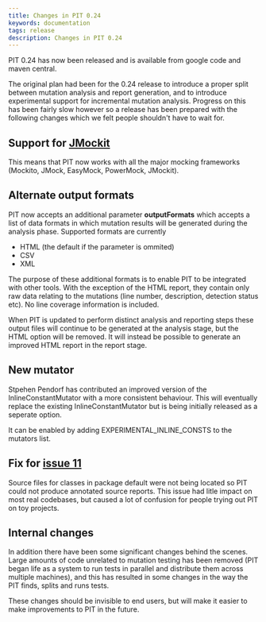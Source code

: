 ```yaml
---
title: Changes in PIT 0.24
keywords: documentation
tags: release
description: Changes in PIT 0.24
---
```


PIT 0.24 has now been released and is available from google code and maven central. <!-- more --> 

The original plan had been for the 0.24 release to introduce a proper split between mutation analysis and report generation, and to introduce experimental support for incremental mutation analysis. Progress on this has been fairly slow however so a release has been prepared with the following changes which we felt people shouldn't have to wait for.

## Support for [JMockit](http://code.google.com/p/jmockit/) 

This means that PIT now works with all the major mocking frameworks (Mockito, JMock, EasyMock, PowerMock, JMockit).

## Alternate output formats

PIT now accepts an additional parameter **outputFormats** which accepts a list of data formats in which mutation results will be generated during the analysis phase. Supported formats are currently

 * HTML (the default if the parameter is ommited)
 * CSV
 * XML

The purpose of these additional formats is to enable PIT to be integrated with other tools. With the exception of the HTML report, they contain only raw data relating to the mutations (line number, description, detection status etc). No line coverage information is included.

When PIT is updated to perform distinct analysis and reporting steps these output files will continue to be generated at the analysis stage, 
but the HTML option will be removed. It will instead be possible to generate an improved HTML report in the report stage.

## New mutator

Stpehen Pendorf has contributed an improved version of the InlineConstantMutator with a more consistent behaviour. This will eventually replace the
existing InlineConstantMutator but is being initially released as a seperate option.

It can be enabled by adding EXPERIMENTAL_INLINE_CONSTS to the mutators list.

## Fix for [issue 11](http://code.google.com/p/pitestrunner/issues/detail?id=11)

Source files for classes in package default were not being located so PIT could not produce annotated source reports. This issue had litle
impact on most real codebases, but caused a lot of confusion for people trying out PIT on toy projects.

## Internal changes

In addition there have been some significant changes behind the scenes. Large amounts of code unrelated to mutation testing has been removed (PIT began life as a system to run tests in parallel and distribute them across multiple machines), and this has resulted in some changes in the way the PIT finds, splits and runs tests.

These changes should be invisible to end users, but will make it easier to make improvements to PIT in the future.

